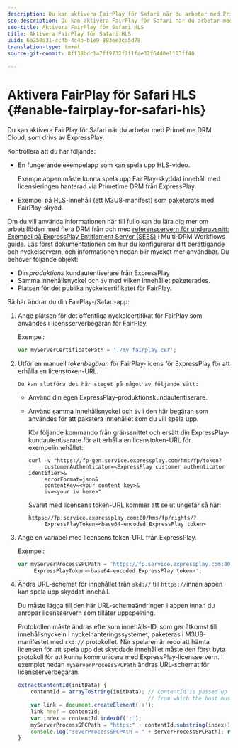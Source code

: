 ```yaml
---
description: Du kan aktivera FairPlay för Safari när du arbetar med Primetime DRM Cloud, som drivs av ExpressPlay.
seo-description: Du kan aktivera FairPlay för Safari när du arbetar med Primetime DRM Cloud, som drivs av ExpressPlay.
seo-title: Aktivera FairPlay för Safari HLS
title: Aktivera FairPlay för Safari HLS
uuid: 6a250a31-cc4b-4c4b-b1e9-893ee3ca5d78
translation-type: tm+mt
source-git-commit: 8ff38bdc1a7ff9732f7f1fae37f64d0e1113ff40

---
```



# Aktivera FairPlay för Safari HLS {#enable-fairplay-for-safari-hls}

Du kan aktivera FairPlay för Safari när du arbetar med Primetime DRM Cloud, som drivs av ExpressPlay.

Kontrollera att du har följande:

* En fungerande exempelapp som kan spela upp HLS-video.

   Exempelappen måste kunna spela upp FairPlay-skyddat innehåll med licensieringen hanterad via Primetime DRM från ExpressPlay.
* Exempel på HLS-innehåll (ett M3U8-manifest) som paketerats med FairPlay-skydd.

Om du vill använda informationen här till fullo kan du lära dig mer om arbetsflöden med flera DRM från och med [referensservern för underavsnitt: Exempel på ExpressPlay Entitlement Server (SEES)](https://helpx.adobe.com/content/dam/help/en/primetime/drm/drm_multi_drm_workflows.pdf) i Multi-DRM Workflows guide. Läs först dokumentationen om hur du konfigurerar ditt berättigande och nyckelservern, och informationen nedan blir mycket mer användbar.
Du behöver följande objekt:

* Din *produktions* kundautentiserare från ExpressPlay
* Samma innehållsnyckel och `iv` med vilken innehållet paketerades.
* Platsen för det publika nyckelcertifikatet för FairPlay.

Så här ändrar du din FairPlay-/Safari-app:

1. Ange platsen för det offentliga nyckelcertifikat för FairPlay som användes i licensserverbegäran för FairPlay.

   Exempel:

   ```js
   var myServerCertificatePath = './my_fairplay.cer';
   ```

1. Utför en manuell *tokenbegäran* för FairPlay-licens för ExpressPlay för att erhålla en licenstoken-URL.

       Du kan slutföra det här steget på något av följande sätt:
   
   * Använd din egen ExpressPlay-produktionskundautentiserare.
   * Använd samma innehållsnyckel och `iv` i den här begäran som användes för att paketera innehållet som du vill spela upp.

      Kör följande kommando från gränssnittet och ersätt din ExpressPlay-kundautentiserare för att erhålla en licenstoken-URL för exempelinnehållet:

      ```
      curl -v "https://fp-gen.service.expressplay.com/hms/fp/token? 
           customerAuthenticator=<ExpressPlay customer authenticator identifier>& 
           errorFormat=json& 
           contentKey=<your content key>& 
           iv=<your iv here>"
      ```

      Svaret med licensens token-URL kommer att se ut ungefär så här:

      ```
      https://fp.service.expressplay.com:80/hms/fp/rights/? 
           ExpressPlayToken=<base64-encoded ExpressPlay token>
      ```

1. Ange en variabel med licensens token-URL från ExpressPlay.

   Exempel:

   ```js
   var myServerProcessSPCPath = 'https://fp.service.expressplay.com:80/hms/fp/rights/? 
        ExpressPlayToken=<base64-encoded ExpressPlay token>';
   ```

1. Ändra URL-schemat för innehållet från `skd://` till `https://`innan appen kan spela upp skyddat innehåll.

   Du måste lägga till den här URL-schemaändringen i appen innan du anropar licensservern som tillåter uppspelning.

   Protokollen måste ändras eftersom innehålls-ID, som ger åtkomst till innehållsnyckeln i nyckelhanteringssystemet, paketeras i M3U8-manifestet med `skd://` protokollet. När spelaren är redo att hämta licensen för att spela upp det skyddade innehållet måste den först byta protokoll för att kunna kommunicera med ExpressPlay-licensservern. I exemplet nedan `myServerProcessSPCPath` ändras URL-schemat för licensserverbegäran:

   ```js
   extractContentId(initData) {  
       contentId = arrayToString(initData); // contentId is passed up as a URI,  
                                            // from which the host must be extracted:  
       var link = document.createElement('a');  
       link.href = contentId;  
       var index = contentId.indexOf(':');  
       myServerProcessSPCPath = "https:" + contentId.substring(index+1);  
       console.log("severProcessSPCPAth = " + serverProcessSPCPath); return link.hostname;  
   }
   ```


